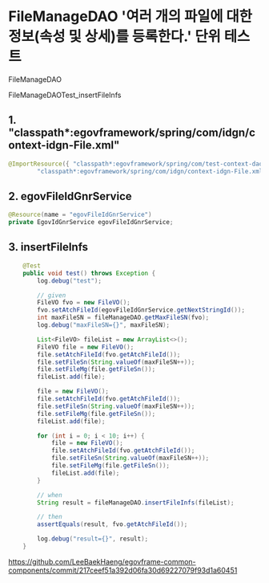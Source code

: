 # FileManageDAO '여러 개의 파일에 대한 정보(속성 및 상세)를 등록한다.' 단위 테스트

FileManageDAO

FileManageDAOTest_insertFileInfs

## 1. "classpath*:egovframework/spring/com/idgn/context-idgn-File.xml"
```java
@ImportResource({ "classpath*:egovframework/spring/com/test-context-dao.xml",
		"classpath*:egovframework/spring/com/idgn/context-idgn-File.xml" })
```

## 2. egovFileIdGnrService
```java
@Resource(name = "egovFileIdGnrService")
private EgovIdGnrService egovFileIdGnrService;
```

## 3. insertFileInfs
```java
	@Test
	public void test() throws Exception {
		log.debug("test");

		// given
		FileVO fvo = new FileVO();
		fvo.setAtchFileId(egovFileIdGnrService.getNextStringId());
		int maxFileSN = fileManageDAO.getMaxFileSN(fvo);
		log.debug("maxFileSN={}", maxFileSN);

		List<FileVO> fileList = new ArrayList<>();
		FileVO file = new FileVO();
		file.setAtchFileId(fvo.getAtchFileId());
		file.setFileSn(String.valueOf(maxFileSN++));
		file.setFileMg(file.getFileSn());
		fileList.add(file);

		file = new FileVO();
		file.setAtchFileId(fvo.getAtchFileId());
		file.setFileSn(String.valueOf(maxFileSN++));
		file.setFileMg(file.getFileSn());
		fileList.add(file);

		for (int i = 0; i < 10; i++) {
			file = new FileVO();
			file.setAtchFileId(fvo.getAtchFileId());
			file.setFileSn(String.valueOf(maxFileSN++));
			file.setFileMg(file.getFileSn());
			fileList.add(file);
		}

		// when
		String result = fileManageDAO.insertFileInfs(fileList);

		// then
		assertEquals(result, fvo.getAtchFileId());

		log.debug("result={}", result);
	}
```

<https://github.com/LeeBaekHaeng/egovframe-common-components/commit/217ceef51a392d06fa30d69227079f93d1a60451>

